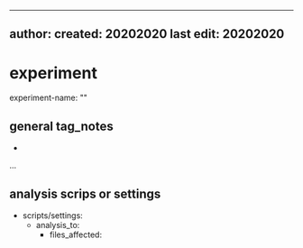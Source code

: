 ----
author: 
created: 20202020
last edit: 20202020
----
# experiment

experiment-name: ""

## general tag_notes

- 
...

## analysis scrips or settings

- scripts/settings:
    - analysis_to:
        - files_affected:
         